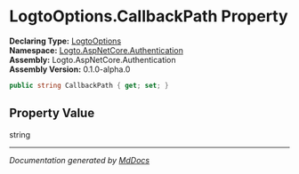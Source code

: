 ﻿<!--  
  <auto-generated>   
    The contents of this file were generated by a tool.  
    Changes to this file may be list if the file is regenerated  
  </auto-generated>   
-->

# LogtoOptions.CallbackPath Property

**Declaring Type:** [LogtoOptions](../index.md)  
**Namespace:** [Logto.AspNetCore.Authentication](../../index.md)  
**Assembly:** Logto.AspNetCore.Authentication  
**Assembly Version:** 0.1.0\-alpha.0

```csharp
public string CallbackPath { get; set; }
```

## Property Value

string

___

*Documentation generated by [MdDocs](https://github.com/ap0llo/mddocs)*
